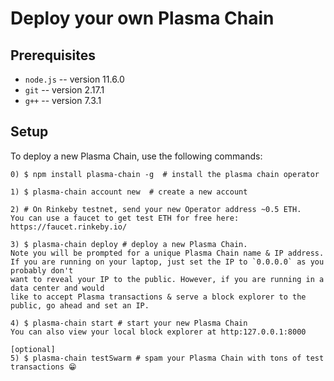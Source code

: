 # Deploy your own Plasma Chain

## Prerequisites 
- `node.js` -- version 11.6.0
- `git` -- version 2.17.1
- `g++` -- version 7.3.1

## Setup
To deploy a new Plasma Chain, use the following commands:
```
0) $ npm install plasma-chain -g  # install the plasma chain operator

1) $ plasma-chain account new  # create a new account

2) # On Rinkeby testnet, send your new Operator address ~0.5 ETH.
You can use a faucet to get test ETH for free here: https://faucet.rinkeby.io/

3) $ plasma-chain deploy # deploy a new Plasma Chain.
Note you will be prompted for a unique Plasma Chain name & IP address.
If you are running on your laptop, just set the IP to `0.0.0.0` as you probably don't
want to reveal your IP to the public. However, if you are running in a data center and would
like to accept Plasma transactions & serve a block explorer to the public, go ahead and set an IP.

4) $ plasma-chain start # start your new Plasma Chain
You can also view your local block explorer at http:127.0.0.1:8000

[optional]
5) $ plasma-chain testSwarm # spam your Plasma Chain with tons of test transactions 😁

```
